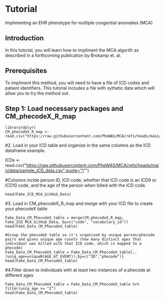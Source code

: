 # Tutorial

Implimenting an EHR phenotype for multiple congential anomalies (MCA)

## Introduction

In this tutorial, you will learn how to impliment the MCA algorith as described in a forthcoming publication by Brokamp et. al.

## Prerequisites

To impliment this method, you will need to have a file of ICD codes and patient identifiers. This tutorial includes a file with sythetic data which will allow you to try the method out.


## Step 1: Load necessary packages and CM_phecodeX_R_map 
```{r}
library(dplyr)
CM_phecodeX_R_map <- read.csv("https://raw.githubusercontent.com/PheWAS/MCA/refs/heads/main/data/CM_phecodeX_R_map.csv",quote="\"")
```
#2. Load in your ICD table and organize in the same columns as the ICD dataframe example. 

ICDs <- read.csv("https://raw.githubusercontent.com/PheWAS/MCA/refs/heads/main/data/sample_ICD_data.csv",quote="\"")

#Columns inclde person ID, ICD code, whether that ICD code is an ICD9 or ICD10 code, and the age of the person when billed with the ICD code. 
```{r}
head(Fake_ICD_MCA_GitHub_Data)
```
#3. Load in CM_phecodeX_R_map and merge with your ICD file to create your phecodeX table 
```{r}
Fake_Data_CM_PhecodeX_table = merge(CM_phecodeX_R_map, Fake_ICD_MCA_GitHub_Data, by=c("code", "vocabulary_id"))
head(Fake_Data_CM_PhecodeX_table)
```
```{r}
#Group the phecodeX table so it's organized by unique person/phecode pairs and gives unique age counts (how many distinct ages that individual was billed with that ICD code, which is mapped to a phecode)
Fake_Data_CM_PhecodeX_table = Fake_Data_CM_PhecodeX_table[,.(uniq_age=uniqueN(AGE_AT_EVENT)),by=c("ID","phecode")]
head(Fake_Data_CM_PhecodeX_table)
```
#4.Filter down to individuals with at least two instances of a phecode at different ages 
```{r}
Fake_Data_CM_PhecodeX_table = Fake_Data_CM_PhecodeX_table %>% filter(uniq_age >= "2")
head(Fake_Data_CM_PhecodeX_table)
```